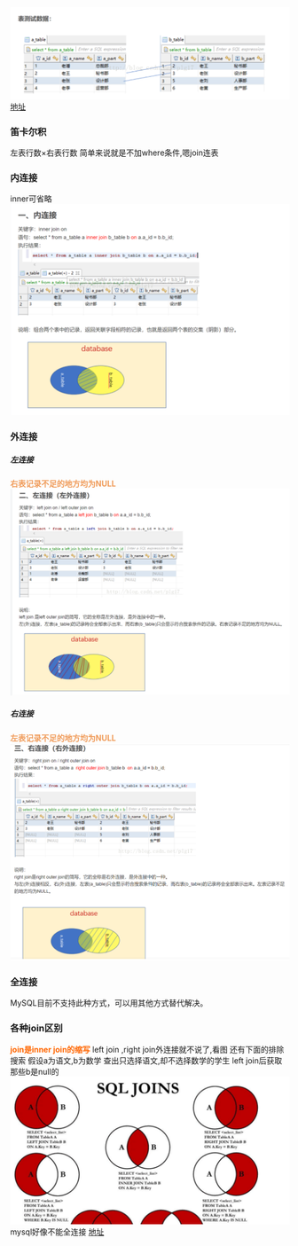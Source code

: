 ![](img/Pasted%20image%2020220922005034.png)
[地址](https://blog.csdn.net/plg17/article/details/78758593)

### 笛卡尔积
左表行数×右表行数  简单来说就是不加where条件,嗯join连表
### 内连接
inner可省略
![](img/Pasted%20image%2020220922005055.png)

### 外连接
##### 左连接
<font color=#F09B59 style=" font-weight:bold;">右表记录不足的地方均为NULL</font>
![](img/Pasted%20image%2020220922011314.png)

##### 右连接
<font color=#F09B59 style=" font-weight:bold;">左表记录不足的地方均为NULL</font>
![](img/Pasted%20image%2020220922011440.png)

### 全连接
MySQL目前不支持此种方式，可以用其他方式替代解决。

### 各种join区别
<font color=#FF6666* style=" font-weight:bold;">join是inner join的缩写</font>
left join ,right join外连接就不说了,看图
还有下面的排除搜索
假设a为语文,b为数学
查出只选择语文,却不选择数学的学生
left join后获取那些b是null的
![](img/Pasted%20image%2020220922010706.png)
mysql好像不能全连接
[地址](https://blog.csdn.net/Li_Jian_Hui_/article/details/105801454?ops_request_misc=%257B%2522request%255Fid%2522%253A%2522166377958016800186575884%2522%252C%2522scm%2522%253A%252220140713.130102334..%2522%257D&request_id=166377958016800186575884&biz_id=0&utm_medium=distribute.pc_search_result.none-task-blog-2~all~baidu_landing_v2~default-2-105801454-null-null.142^v49^body_digest,201^v3^add_ask&utm_term=join%E5%92%8Cleft%20join&spm=1018.2226.3001.4187)
